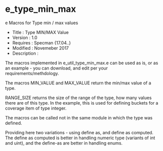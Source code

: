 # e_type_min_max
e Macros for Type min / max values
* Title       : Type MIN/MAX Value 
* Version     : 1.0
* Requires    : Specman {17.04..}
* Modified    : Novemeber 2017
* Description :

The macros implemented in e_util_type_min_max.e can be used as is, or as an example - you 
can download, and edit per your requirements/methdology.


The macros MIN_VALUE and MAX_VALUE return the min/max value of a type.
 
RANGE_SIZE returns the size of the range of the type, how many values there are of this type.
In the example, this is used for defining buckets for a coverage item of type integer.
              
The macros can be called not in the same module in which the type was defined. 


Providing here two variations - using define as, and define as computed. 
The define as computed is better in handling numeric type (variants of int and uint), and the define-as
are better in handling enums. 
